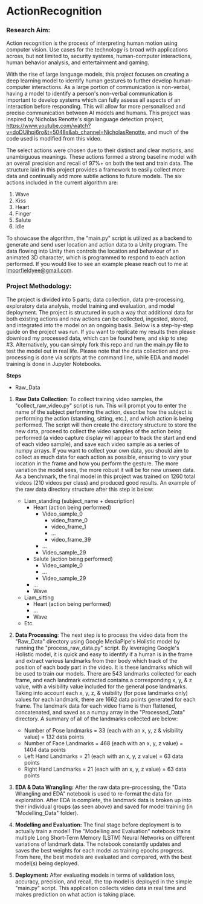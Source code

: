 # ActionRecognition

### Research Aim:

Action recognition is the process of interpreting human motion using computer vision. Use cases for the technology is broad with applications across, but not limited to, security systems, human-computer interactions, human behavior analysis, and entertainment and gaming. 

With the rise of large language models, this project focuses on creating a deep learning model to identify human gestures to further develop human-computer interactions. As a large portion of communication is non-verbal, having a model to identify a person's non-verbal communication is important to develop systems which can fully assess all aspects of an interaction before responding. This will allow for more personalised and precise communication between AI models and humans. This project was inspired by Nicholas Renotte's sign language detection project, https://www.youtube.com/watch?v=doDUihpj6ro&t=5048s&ab_channel=NicholasRenotte, and much of the code used is modified from this video.

The select actions were chosen due to their distinct and clear motions, and unambiguous meanings. These actions formed a strong baseline model with an overall precision and recall of 97%+ on both the test and train data. The structure laid in this project provides a framework to easily collect more data and continually add more subtle actions to future models. The six actions included in the current algorithm are:

1) Wave
2) Kiss
3) Heart
4) Finger
5) Salute 
6) Idle

To showcase the algorithm, the "main.py" script is utilized as a backend to generate and send user location and action data to a Unity program. The data flowing into Unity then controls the location and behaviour of an animated 3D character, which is programmed to respond to each action performed. If you would like to see an example please reach out to me at lmoorfieldyee@gmail.com.

### Project Methodology:
The project is divided into 5 parts; data collection, data pre-processing, exploratory data analysis, model training and evaluation, and model deployment. The project is structured in such a way that additional data for both existing actions and new actions can be collected, ingested, stored, and integrated into the model on an ongoing basis. Below is a step-by-step guide on the project was run. If you want to replicate my results then please download my processed data, which can be found here, and skip to step #3. Alternatively, you can simply fork this repo and run the main.py file to test the model out in real life. Please note that the data collection and pre-processing is done via scripts at the command line, while EDA and model training is done in Jupyter Notebooks. 

**Steps**

- Raw_Data
1. **Raw Data Collection**: To collect training video samples, the "collect_raw_video.py" script is run. This will prompt you to enter the name of the subject performing the action, describe how the subject is performing the action (standing, sitting, etc.), and which action is being performed. The script will then create the directory structure to store the new data, proceed to collect the video samples of the action being performed (a video capture display will appear to track the start and end of each video sample), and save each video sample as a series of numpy arrays. If you want to collect your own data, you should aim to collect as much data for each action as possible, ensuring to vary your location in the frame and how you perform the gesture. The more variation the model sees, the more robust it will be for new unseen data. As a benchmark, the final model in this project was trained on 1260 total videos (210 videos per class) and produced good results. An example of the raw data directory structure after this step is below:
     - Liam_standing (subject_name + description)
        - Heart (action being performed)
            - Video_sample_0
                - video_frame_0
                - video_frame_1
                - ...
                - video_frame_39
            - ...
            - Video_sample_29
        - Salute (action being performed)
            - Video_sample_0
            - ...
            - Video_sample_29
        - ...
        - Wave
    - Liam_sitting 
        - Heart (action being performed)
        - ...
        - Wave
    - Etc.

2. **Data Processing**: The next step is to process the video data from the "Raw_Data" directory using Google MediaPipe's Holistic model by running the "process_raw_data.py" script. By leveraging Google's Holistic model, it is quick and easy to identify if a human is in the frame and extract various landmarks from their body which track of the position of each body part in the video. It is these landmarks which will be used to train our models. There are 543 landmarks collected for each frame, and each landmark extracted contains a corresponding x, y, & z value, with a visibility value included for the general pose landmarks. Taking into account each x, y, z, & visibility (for pose landmarks only) values for each landmark, there are 1662 data points generated for each frame. The landmark data for each video frame is then flattened, concatenated, and saved as a numpy array in the "Processed_Data" directory. A summary of all of the landmarks collected are below:

   - Number of Pose landmarks = 33 (each with an x, y, z & visibility value) = 132 data points
   - Number of Face Landmarks = 468 (each with an x, y, z value) = 1404 data points
   - Left Hand Landmarks = 21 (each with an x, y, z value) = 63 data points
   - Right Hand Landmarks = 21 (each with an x, y, z value) = 63 data points

3. **EDA & Data Wrangling:** After the raw data pre-processing, the "Data Wrangling and EDA" notebook is used to re-format the data for exploration. After EDA is complete, the landmark data is broken up into their individual groups (as seen above) and saved for model training (in "Modelling_Data" folder).
4. **Modelling and Evaluation:** The final stage before deployment is to actually train a model! The "Modelling and Evaluation" notebook trains multiple Long Short-Term Memory (LSTM) Neural Networks on different variations of landmark data. The notebook constantly updates and saves the best weights for each model as training epochs progress. From here, the best models are evaluated and compared, with the best model(s) being deployed.
5. **Deployment:** After evaluating models in terms of validation loss, accuracy, precision, and recall, the top model is deployed in the simple "main.py" script. This application collects video data in real time and makes prediction on what action is taking place.
